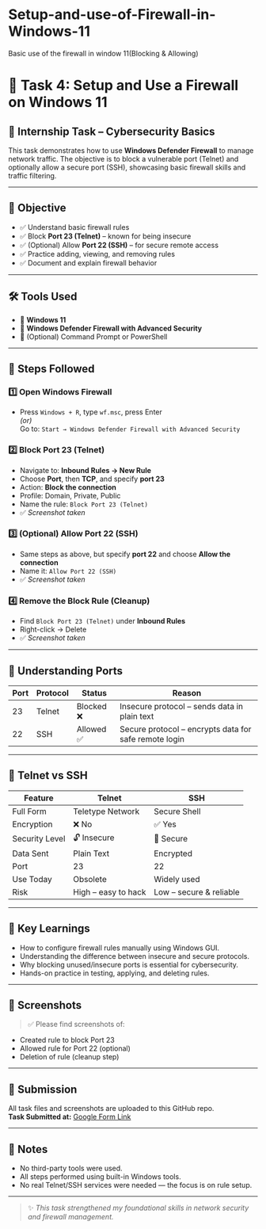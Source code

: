 # Setup-and-use-of-Firewall-in-Windows-11
Basic use of the firewall in window 11(Blocking & Allowing)
# 🔐 Task 4: Setup and Use a Firewall on Windows 11

## 📁 Internship Task – Cybersecurity Basics

This task demonstrates how to use **Windows Defender Firewall** to manage network traffic. The objective is to block a vulnerable port (Telnet) and optionally allow a secure port (SSH), showcasing basic firewall skills and traffic filtering.

---

## 🎯 Objective

- ✅ Understand basic firewall rules
- ✅ Block **Port 23 (Telnet)** – known for being insecure
- ✅ (Optional) Allow **Port 22 (SSH)** – for secure remote access
- ✅ Practice adding, viewing, and removing rules
- ✅ Document and explain firewall behavior

---

## 🛠️ Tools Used

- 🔸 **Windows 11**
- 🔸 **Windows Defender Firewall with Advanced Security**
- 🔸 (Optional) Command Prompt or PowerShell

---

## 📶 Steps Followed

### 1️⃣ Open Windows Firewall
- Press `Windows + R`, type `wf.msc`, press Enter  
  *(or)*  
  Go to: `Start → Windows Defender Firewall with Advanced Security`

### 2️⃣ Block Port 23 (Telnet)
- Navigate to: **Inbound Rules → New Rule**
- Choose **Port**, then **TCP**, and specify **port 23**
- Action: **Block the connection**
- Profile: Domain, Private, Public
- Name the rule: `Block Port 23 (Telnet)`
- ✅ *Screenshot taken*

### 3️⃣ (Optional) Allow Port 22 (SSH)
- Same steps as above, but specify **port 22** and choose **Allow the connection**
- Name it: `Allow Port 22 (SSH)`
- ✅ *Screenshot taken*

### 4️⃣ Remove the Block Rule (Cleanup)
- Find `Block Port 23 (Telnet)` under **Inbound Rules**
- Right-click → Delete
- ✅ *Screenshot taken*

---

## 🔎 Understanding Ports

| Port | Protocol | Status | Reason |
|------|----------|--------|--------|
| 23   | Telnet   | Blocked ❌ | Insecure protocol – sends data in plain text |
| 22   | SSH      | Allowed ✅ | Secure protocol – encrypts data for safe remote login |

---

## 📘 Telnet vs SSH

| Feature          | Telnet                     | SSH                          |
|------------------|----------------------------|-------------------------------|
| Full Form        | Teletype Network           | Secure Shell                  |
| Encryption       | ❌ No                      | ✅ Yes                        |
| Security Level   | 🔓 Insecure                | 🔐 Secure                     |
| Data Sent        | Plain Text                 | Encrypted                     |
| Port             | 23                         | 22                            |
| Use Today        | Obsolete                   | Widely used                   |
| Risk             | High – easy to hack        | Low – secure & reliable       |

---

## 🧠 Key Learnings

- How to configure firewall rules manually using Windows GUI.
- Understanding the difference between insecure and secure protocols.
- Why blocking unused/insecure ports is essential for cybersecurity.
- Hands-on practice in testing, applying, and deleting rules.

---

## 📸 Screenshots

> ✅ Please find screenshots of:
- Created rule to block Port 23
- Allowed rule for Port 22 (optional)
- Deletion of rule (cleanup step)

---

## 🔗 Submission

All task files and screenshots are uploaded to this GitHub repo.  
**Task Submitted at:** [Google Form Link](https://forms.gle/8Gm83s53KbyXs3Ne9)

---

## 📌 Notes

- No third-party tools were used.
- All steps performed using built-in Windows tools.
- No real Telnet/SSH services were needed — the focus is on rule setup.

---

> ✨ *This task strengthened my foundational skills in network security and firewall management.*
